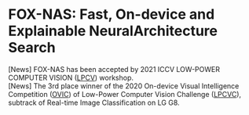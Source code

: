 # FOX-NAS: Fast, On-device and Explainable NeuralArchitecture Search

[News] FOX-NAS has been accepted by 2021 ICCV LOW-POWER COMPUTER VISION ([LPCV](https://lpcv.ai/2021ICCV/call-for-papers)) workshop.  
[News] The 3rd place winner of the 2020 On-device Visual Intelligence Competition ([OVIC](https://lpcv.ai/2020CVPR/ovic-track)) of Low-Power Computer Vision Challenge ([LPCVC](https://lpcv.ai/)), subtrack of Real-time Image Classification on LG G8.  



